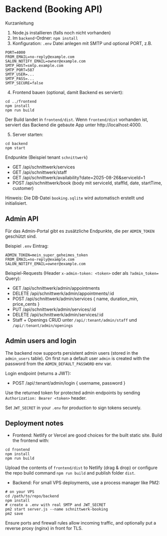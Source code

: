 # Backend (Booking API)

Kurzanleitung

1. Node.js installieren (falls noch nicht vorhanden)
2. Im `backend`-Ordner: `npm install`
3. Konfiguration: `.env` Datei anlegen mit SMTP und optional PORT, z.B.

```
PORT=4000
FROM_EMAIL=no-reply@example.com
SALON_NOTIFY_EMAIL=owner@example.com
SMTP_HOST=smtp.example.com
SMTP_PORT=587
SMTP_USER=...
SMTP_PASS=...
SMTP_SECURE=false
```

4. Frontend bauen (optional, damit Backend es serviert):

```
cd ../frontend
npm install
npm run build
```

Der Build landet in `frontend/dist`. Wenn `frontend/dist` vorhanden ist, serviert das Backend die gebaute App unter http://localhost:4000.

5. Server starten:

```
cd backend
npm start
```

Endpunkte (Beispiel tenant `schnittwerk`)

- GET /api/schnittwerk/services
- GET /api/schnittwerk/staff
- GET /api/schnittwerk/availability?date=2025-08-26&serviceId=1
- POST /api/schnittwerk/book  (body mit serviceId, staffId, date, startTime, customer)

Hinweis: Die DB-Datei `booking.sqlite` wird automatisch erstellt und initialisiert.

## Admin API

Für das Admin-Portal gibt es zusätzliche Endpunkte, die per `ADMIN_TOKEN` geschützt sind.

Beispiel `.env` Eintrag:

```
ADMIN_TOKEN=mein_super_geheimes_token
FROM_EMAIL=no-reply@example.com
SALON_NOTIFY_EMAIL=owner@example.com
```

Beispiel-Requests (Header `x-admin-token: <token>` oder als `?admin_token=` Query):

- GET /api/schnittwerk/admin/appointments
- DELETE /api/schnittwerk/admin/appointments/:id
- POST /api/schnittwerk/admin/services { name, duration_min, price_cents }
- PUT /api/schnittwerk/admin/services/:id
- DELETE /api/schnittwerk/admin/services/:id
- Staff + Openings CRUD unter `/api/:tenant/admin/staff` und `/api/:tenant/admin/openings`

## Admin users and login

The backend now supports persistent admin users (stored in the `admin_users` table).
On first run a default user `admin` is created with the password from the `ADMIN_DEFAULT_PASSWORD` env var.

Login endpoint (returns a JWT):

- POST /api/:tenant/admin/login  { username, password }

Use the returned token for protected admin endpoints by sending `Authorization: Bearer <token>` header.

Set `JWT_SECRET` in your `.env` for production to sign tokens securely.

## Deployment notes

- Frontend: Netlify or Vercel are good choices for the built static site. Build the frontend with:

```
cd frontend
npm install
npm run build
```

Upload the contents of `frontend/dist` to Netlify (drag & drop) or configure the repo build command `npm run build` and publish folder `dist`.

- Backend: For small VPS deployments, use a process manager like PM2:

```
# on your VPS
cd /path/to/repo/backend
npm install
# create a .env with real SMTP and JWT_SECRET
pm2 start server.js --name schnittwerk-booking
pm2 save
```

Ensure ports and firewall rules allow incoming traffic, and optionally put a reverse proxy (nginx) in front for TLS.

